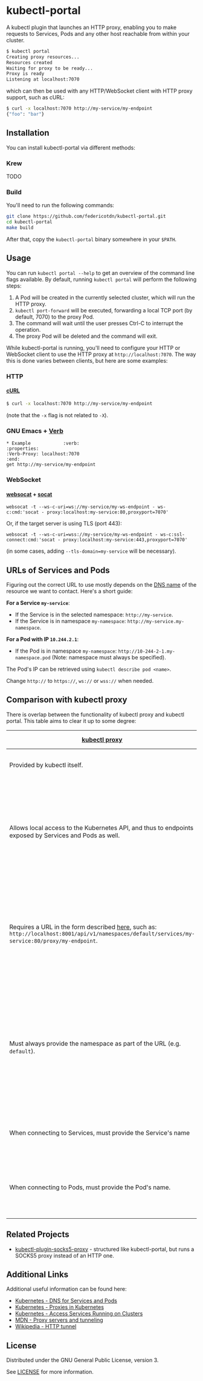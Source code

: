 # kubectl-portal
A kubectl plugin that launches an HTTP proxy, enabling you to make requests to Services, Pods and any other host reachable from within your cluster.

```bash
$ kubectl portal
Creating proxy resources...
Resources created
Waiting for proxy to be ready...
Proxy is ready
Listening at localhost:7070
```

which can then be used with any HTTP/WebSocket client with HTTP proxy support, such as cURL:
```bash
$ curl -x localhost:7070 http://my-service/my-endpoint
{"foo": "bar"}
```

## Installation

You can install kubectl-portal via different methods:

### Krew

TODO

### Build

You'll need to run the following commands:
```bash
git clone https://github.com/federicotdn/kubectl-portal.git
cd kubectl-portal
make build
```
After that, copy the `kubectl-portal` binary somewhere in your `$PATH`.

## Usage

You can run `kubectl portal --help` to get an overview of the command line flags available. By default, running `kubectl portal` will perform the following steps:

1. A Pod will be created in the currently selected cluster, which will run the HTTP proxy.
2. `kubectl port-forward` will be executed, forwarding a local TCP port (by default, 7070) to the proxy Pod.
3. The command will wait until the user presses Ctrl-C to interrupt the operation.
4. The proxy Pod will be deleted and the command will exit.

While kubectl-portal is running, you'll need to configure your HTTP or WebSocket client to use the HTTP proxy at `http://localhost:7070`. The way this is done varies between clients, but here are some examples:

### HTTP
#### [cURL](https://curl.se/)

```bash
$ curl -x localhost:7070 http://my-service/my-endpoint
```

(note that the `-x` flag is not related to `-X`).

### GNU Emacs + [Verb](https://github.com/federicotdn/verb)
```
* Example            :verb:
:properties:
:Verb-Proxy: localhost:7070
:end:
get http://my-service/my-endpoint
```

### WebSocket
#### [websocat](https://github.com/vi/websocat) + [socat](http://www.dest-unreach.org/socat/)

```
websocat -t --ws-c-uri=ws://my-service/my-ws-endpoint - ws-c:cmd:'socat - proxy:localhost:my-service:80,proxyport=7070'
```

Or, if the target server is using TLS (port 443):
```
websocat -t --ws-c-uri=wss://my-service/my-ws-endpoint - ws-c:ssl-connect:cmd:'socat - proxy:localhost:my-service:443,proxyport=7070'
```

(in some cases, adding `--tls-domain=my-service` will be necessary).

## URLs of Services and Pods

Figuring out the correct URL to use mostly depends on the [DNS name](https://kubernetes.io/docs/concepts/services-networking/dns-pod-service/) of the resource we want to contact. Here's a short guide:

**For a Service `my-service`**:
- If the Service is in the selected namespace: `http://my-service`.
- If the Service is in namespace `my-namespace`: `http://my-service.my-namespace`.

**For a Pod with IP `10.244.2.1`**:
- If the Pod is in namespace `my-namespace`: `http://10-244-2-1.my-namespace.pod` (Note: namespace must always be specified).

The Pod's IP can be retrieved using `kubectl describe pod <name>`.

Change `http://` to `https://`, `ws://` or `wss://` when needed.

## Comparison with kubectl proxy

There is overlap between the functionality of kubectl proxy and kubectl portal. This table aims to clear it up to some degree:

| [kubectl proxy](https://kubernetes.io/docs/reference/kubectl/generated/kubectl_proxy/) | kubectl portal *(this project)* |
| --- | --- |
| Provided by kubectl itself. | Installed using Krew or by building from source. |
| Allows local access to the Kubernetes API, and thus to endpoints exposed by Services and Pods as well. | Allows local access to endpoints exposed by Services and Pods, plus any host reachable from within the cluster (e.g. a private database, dashboard, etc). |
| Requires a URL in the form described [here](https://kubernetes.io/docs/tasks/access-application-cluster/access-cluster-services/#manually-constructing-apiserver-proxy-urls), such as:<br> `http://localhost:8001/api/v1/namespaces/default/services/my-service:80/proxy/my-endpoint`. | Requires the user to configure the HTTP client to use the local proxy, and then use a URL such as:<br> `http://my-service/my-endpoint` (using the selected namespace). |
| Must always provide the namespace as part of the URL (e.g. `default`). | When connecting to a Service, specifying the namespace is optional, if omitted the value of `--namespace` will be used, or the current context's namespace (i.e. the selected namespace). |
| When connecting to Services, must provide the Service's name | When connecting to Services, must provide the Service's name. |
| When connecting to Pods, must provide the Pod's name. | When connecting to Pods, must provide the Pod's DNS name (e.g. `10-244-2-1.default.pod`). |

## Related Projects
- [kubectl-plugin-socks5-proxy](https://github.com/yokawasa/kubectl-plugin-socks5-proxy) - structured like kubectl-portal, but runs a SOCKS5 proxy instead of an HTTP one.

## Additional Links

Additional useful information can be found here:

- [Kubernetes - DNS for Services and Pods](https://kubernetes.io/docs/concepts/services-networking/dns-pod-service/)
- [Kubernetes - Proxies in Kubernetes](https://kubernetes.io/docs/concepts/cluster-administration/proxies/)
- [Kubernetes - Access Services Running on Clusters](https://kubernetes.io/docs/tasks/access-application-cluster/access-cluster-services/)
- [MDN - Proxy servers and tunneling](https://developer.mozilla.org/en-US/docs/Web/HTTP/Proxy_servers_and_tunneling)
- [Wikipedia - HTTP tunnel](https://en.wikipedia.org/wiki/HTTP_tunnel)

## License

Distributed under the GNU General Public License, version 3.

See [LICENSE](LICENSE) for more information.
